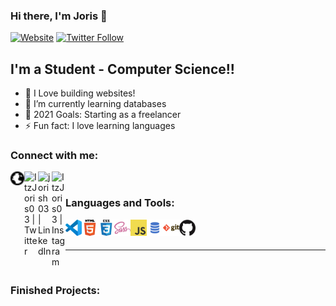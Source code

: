 ### Hi there, I'm Joris 👋 

[![Website](https://img.shields.io/website?label=joriswebdev.com&style=for-the-badge&url=https%3A%2F%2Fjoriswebdev.com)](https://joriswebdev.com)
[![Twitter Follow](https://img.shields.io/twitter/follow/ItzJoris03?color=1DA1F2&logo=twitter&style=for-the-badge)](https://twitter.com/intent/follow?original_referer=https%3A%2F%2Fgithub.com%2FItzJoris03&screen_name=ItzJoris03)

## I'm a Student - Computer Science!!

- 🔭 I Love building websites!
- 🌱 I’m currently learning databases
- 🥅 2021 Goals: Starting as a freelancer
- ⚡ Fun fact: I love learning languages

### Connect with me:

[<img align="left" alt="joriswebdev.com" width="22px" src="https://raw.githubusercontent.com/iconic/open-iconic/master/svg/globe.svg" />][website]
[<img align="left" alt="ItzJoris03 | Twitter" width="22px" src="https://cdn.jsdelivr.net/npm/simple-icons@v3/icons/twitter.svg" />][twitter]
[<img align="left" alt="jorish03 | LinkedIn" width="22px" src="https://cdn.jsdelivr.net/npm/simple-icons@v3/icons/linkedin.svg" />][linkedin]
[<img align="left" alt="ItzJoris03 | Instagram" width="22px" src="https://cdn.jsdelivr.net/npm/simple-icons@v3/icons/instagram.svg" />][instagram]

<br />

### Languages and Tools:

<img align="left" alt="Visual Studio Code" width="26px" src="https://raw.githubusercontent.com/github/explore/80688e429a7d4ef2fca1e82350fe8e3517d3494d/topics/visual-studio-code/visual-studio-code.png" />
<img align="left" alt="HTML5" width="26px" src="https://raw.githubusercontent.com/github/explore/80688e429a7d4ef2fca1e82350fe8e3517d3494d/topics/html/html.png" />
<img align="left" alt="CSS3" width="26px" src="https://raw.githubusercontent.com/github/explore/80688e429a7d4ef2fca1e82350fe8e3517d3494d/topics/css/css.png" />
<img align="left" alt="Sass" width="26px" src="https://raw.githubusercontent.com/github/explore/80688e429a7d4ef2fca1e82350fe8e3517d3494d/topics/sass/sass.png" />
<img align="left" alt="JavaScript" width="26px" src="https://raw.githubusercontent.com/github/explore/80688e429a7d4ef2fca1e82350fe8e3517d3494d/topics/javascript/javascript.png" />
<img align="left" alt="SQL" width="26px" src="https://raw.githubusercontent.com/github/explore/80688e429a7d4ef2fca1e82350fe8e3517d3494d/topics/sql/sql.png" />
<img align="left" alt="Git" width="26px" src="https://raw.githubusercontent.com/github/explore/80688e429a7d4ef2fca1e82350fe8e3517d3494d/topics/git/git.png" />
<img align="left" alt="GitHub" width="26px" src="https://raw.githubusercontent.com/github/explore/78df643247d429f6cc873026c0622819ad797942/topics/github/github.png" />

<br />
<br />

---

<br />

### Finished Projects:

<!-- - [<img align="left" alt="Reinerink's Vis" width="20px" src="https://github.com/ItzJoris03/reinerinksvis/blob/main/assets/img/header-logo.png"/> Reinerink's Vis](https://reinerinksvis.nl/) -->

[website]: https://joriswebdev.com
[twitter]: https://twitter.com/ItzJoris03
[instagram]: https://instagram.com/itzjoris03
[linkedin]: https://linkedin.com/in/JorisH03
